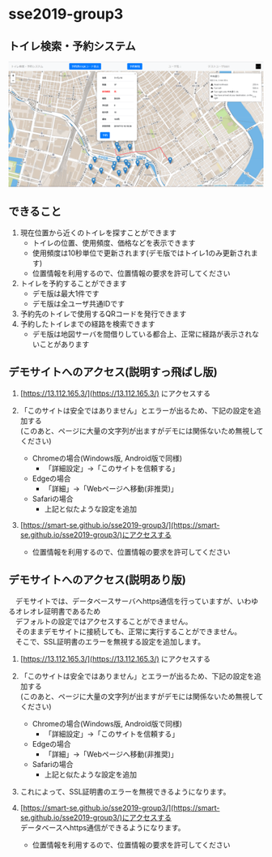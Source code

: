 # sse2019-group3

## トイレ検索・予約システム
![スクリーンショット](docs/screenshot.png)

## できること
1. 現在位置から近くのトイレを探すことができます
    -  トイレの位置、使用頻度、価格などを表示できます
    -  使用頻度は10秒単位で更新されます(デモ版ではトイレ1のみ更新されます)
    -  位置情報を利用するので、位置情報の要求を許可してください
1. トイレを予約することができます
    -  デモ版は最大1件です
    -  デモ版は全ユーザ共通IDです
1. 予約先のトイレで使用するQRコードを発行できます
1. 予約したトイレまでの経路を検索できます
    -  デモ版は地図サーバを間借りしている都合上、正常に経路が表示されないことがあります

## デモサイトへのアクセス(説明すっ飛ばし版)
1. [https://13.112.165.3/](https://13.112.165.3/) にアクセスする

1. 「このサイトは安全ではありません」とエラーが出るため、下記の設定を追加する  
(このあと、ページに大量の文字列が出ますがデモには関係ないため無視してください)

    -  Chromeの場合(Windows版, Android版で同様)
        - 「詳細設定」→「このサイトを信頼する」
    -  Edgeの場合
        - 「詳細」→「Webページへ移動(非推奨)」  
    -  Safariの場合
        -  上記と似たような設定を追加

1. [https://smart-se.github.io/sse2019-group3/](https://smart-se.github.io/sse2019-group3/)にアクセスする
    -  位置情報を利用するので、位置情報の要求を許可してください


## デモサイトへのアクセス(説明あり版)
　デモサイトでは、データベースサーバへhttps通信を行っていますが、いわゆるオレオレ証明書であるため  
　デフォルトの設定ではアクセスすることができません。  
　そのままデモサイトに接続しても、正常に実行することができません。  
　そこで、SSL証明書のエラーを無視する設定を追加します。
1. [https://13.112.165.3/](https://13.112.165.3/) にアクセスする
1. 「このサイトは安全ではありません」とエラーが出るため、下記の設定を追加する  
(このあと、ページに大量の文字列が出ますがデモには関係ないため無視してください)

    -  Chromeの場合(Windows版, Android版で同様)
        - 「詳細設定」→「このサイトを信頼する」
    -  Edgeの場合
        - 「詳細」→「Webページへ移動(非推奨)」  
    -  Safariの場合
        -  上記と似たような設定を追加

1. これによって、SSL証明書のエラーを無視できるようになります。
1. [https://smart-se.github.io/sse2019-group3/](https://smart-se.github.io/sse2019-group3/)にアクセスする  
データベースへhttps通信ができるようになります。
    -  位置情報を利用するので、位置情報の要求を許可してください